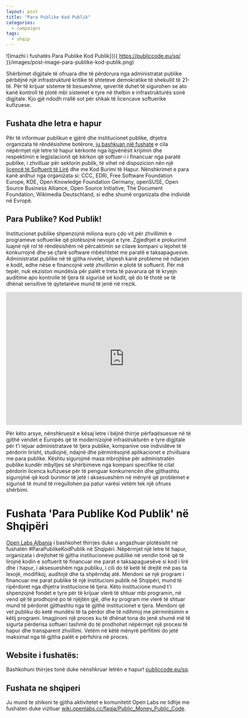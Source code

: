 ```yaml
---
layout: post
title: "Para Publike Kod Publik"
categories:
  - campaigns
tags:
  - shqip
---
```

![Imazhi i fushatës Para Publike Kod Publik]({{ https://publiccode.eu/sq/ }}/images/post-image-para-publike-kod-publik.png)

Shërbimet digjitale të ofruara dhe të përdorura nga administratat publike përbëjnë një infrastrukturë kritike të shteteve demokratike të shekullit të 21-të. Për të krijuar sisteme të besueshme, qeveritë duhet të sigurohen se ato kanë kontroll të plotë mbi sistemet e tyre në thelbin e infrastrukturës sonë digjitale. Kjo gjë ndodh rrallë sot për shkak të licencave softuerike kufizuese.

## Fushata dhe letra e hapur
Për të informuar publikun e gjërë dhe institucionet publike, dhjetra organizata të rëndësishme botërore, [ju bashkuan një fushate](https://publiccode.eu/sq/) e cila nëpërmjet një letre të hapur kërkonte nga ligjvënësit krijimin dhe respektimin e legjislacionit që kërkon që softuer-i i financuar nga paratë publike, i zhvilluar për sektorin publik, të vihet në dispozicion nën një [licencë të Softuerit të Lirë](https://sq.wikipedia.org/wiki/Programi_kompjuterik_i_lir%C3%AB) dhe me Kod Burimi të Hapur. Nënshkrimet e para kanë ardhur nga organizata si: CCC, EDRi, Free Software Foundation Europe, KDE, Open Knowledge Foundation Germany, openSUSE, Open Source Business Alliance, Open Source Initiative, The Document Foundation, Wikimedia Deutschland, si edhe shumë organizata dhe individë në Evropë.

## Para Publike? Kod Publik!
Institucionet publike shpenzojnë miliona euro çdo vit për zhvillimin e programeve softuerike që plotësojnë nevojat e tyre. Zgjedhjet e prokurimit luajnë një rol të rëndësishëm në përcaktimin se cilave kompani u lejohet të konkurrojnë dhe se çfarë software mbështetet me paratë e taksapaguesve. Administratat publike në të gjitha nivelet, shpesh kanë probleme në ndarjen e kodit, edhe nëse e financojnë vetë zhvillimin e plotë të softuerit. Për më tepër, nuk ekziston mundësia për palët e treta të pavarura që të kryejn auditime apo kontrolle të tjera të sigurisë së kodit, që do të thotë se të dhënat sensitive të qytetarëve mund të jenë në rrezik.
<iframe width="640" height="360" src="https://www.youtube-nocookie.com/embed/iuVUzg6x2yo?controls=0&showinfo=0" frameborder="0" allowfullscreen></iframe> 

Për këto arsye, nënshkruesit e kësaj letre i bëjnë thirrje përfaqësuesve në të gjithë vendet e Europës që të modernizojnë infrastrukturën e tyre digjitale për t’i lejuar administratave të tjera publike, kompanive ose individëve të përdorin lirisht, studiojnë, ndajnë dhe përmirësojnë aplikacionet e zhvilluara me para publike. Kështu sigurojmë masa mbrojtëse për administratën publike kundër mbylljes së shërbimeve nga kompani specifike të cilat përdorin licenca kufizuese për të penguar konkurrencën dhe gjithashtu sigurojmë që kodi burimor të jetë i aksesueshëm në mënyrë që problemet e sigurisë të mund të rregullohen pa patur varësi vetëm tek një ofrues shërbimi.

# Fushata 'Para Publike Kod Publik' në Shqipëri
[Open Labs Albania](https://openlabs.cc/) i bashkohet thirrjes duke u angazhuar plotësisht në fushatën #ParaPublikeKodPublik në Shqipëri. Nëpërmjet një letre të hapur, organizata i drejtohet të gjitha institucioneve publike në vendin tonë që të lirojnë kodin e softuerit të financuar me parat e taksapaguesëve si kod i lirë dhe i hapur, i aksesueshëm nga publiku, i cili do të ketë të drejtë më pas ta lexojë, modifikoj, auditojë dhe ta shpërndaj atë. Mendoni se një program i financuar me parat publike të një institucioni publik në Shqipëri, mund të ripërdoret nga dhjetra institucione të tjera. Këto institucione mund t'i shpenzojnë fondet e tyre për të krijuar vlerë të shtuar mbi programin, në vend që të prodhojnë po të njëjtën gjë, dhe ky program me vlerë të shtuar mund të përdoret gjithashtu nga të gjithë institucionet e tjera. Mendoni që vet publiku do ketë mundësi të ta përdor dhe të ndihmoj me përmirësimin e këtij programi. Imagjinoni një proces ku të dhënat tona do jenë shumë më të sigurta përderisa softueri tashmë do të prodhohet nëpërmjet një procesi të hapur dhe transparent zhvillimi. Vetëm në këtë mënyrë përfitimi do jetë maksimal nga të gjitha palët e përfshira në proces. 

## Website i fushatës: 
Bashkohuni thirrjes tonë duke nënshkruar letrën e hapur! [publiccode.eu/sq](https://publiccode.eu/sq/).

## Fushata ne shqiperi
Ju mund te shikoni te gjitha aktivitetet e komunitetit Open Labs ne lidhje me fushaten duke vizituar [wiki.openlabs.cc/faqja/Public_Money_Public_Code](https://wiki.openlabs.cc/faqja/Public_Money_Public_Code).

